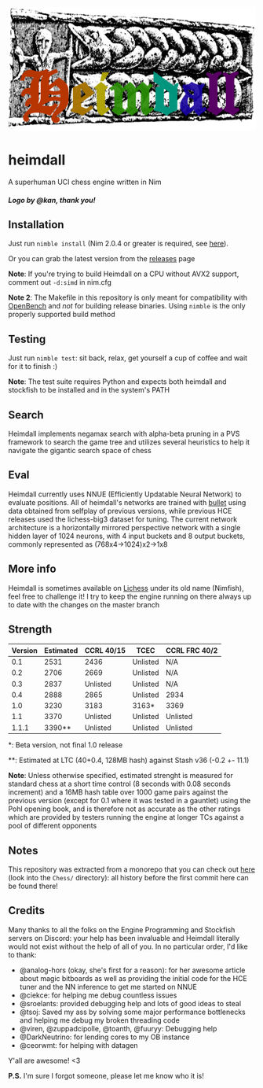 ![Heimdall](Heimdall_logo_v2.png "Heimdall")

# heimdall

A superhuman UCI chess engine written in Nim


##### Logo by @kan, thank you!

## Installation


Just run `nimble install` (Nim 2.0.4 or greater is required, see [here](https://github.com/dom96/choosenim)).

Or you can grab the latest version from the [releases](https://git.nocturn9x.space/nocturn9x/heimdall/releases) page

__Note__: If you're trying to build Heimdall on a CPU without AVX2 support, comment out `-d:simd` in nim.cfg

__Note 2__: The Makefile in this repository is only meant for compatibility with [OpenBench](https://github.com/AndyGrant/OpenBench)
and _not_ for building release binaries. Using `nimble` is the only properly supported build method

## Testing

Just run `nimble test`: sit back, relax, get yourself a cup of coffee and wait for it to finish :)


**Note**: The test suite requires Python and expects both heimdall and stockfish to be installed and in the system's PATH


## Search

Heimdall implements negamax search with alpha-beta pruning in a PVS framework to search the game tree
and utilizes several heuristics to help it navigate the gigantic search space of chess

## Eval

Heimdall currently uses NNUE (Efficiently Updatable Neural Network) to evaluate positions. All of heimdall's
networks are trained with [bullet](https://github.com/jw1912/bullet) using data obtained from selfplay of previous versions,
while previous HCE releases used the lichess-big3 dataset for tuning. The current network architecture is a horizontally
mirrored perspective network with a single hidden layer of 1024 neurons, with 4 input buckets and 8 output buckets, commonly represented as
(768x4->1024)x2->1x8


## More info

Heimdall is sometimes available on [Lichess](https://lichess.org/@/Nimfish) under its old name (Nimfish), feel free to challenge it!
I try to keep the engine running on there always up to date with the changes on the master branch

## Strength

| Version | Estimated   | CCRL 40/15  | TCEC     | CCRL FRC 40/2
| ------- | ----------- | ----------- | ----     | -------------
| 0.1     | 2531        | 2436        | Unlisted | N/A
| 0.2     | 2706        | 2669        | Unlisted | N/A
| 0.3     | 2837        | Unlisted    | Unlisted | N/A
| 0.4     | 2888        | 2865        | Unlisted | 2934
| 1.0     | 3230        | 3183        | 3163*    | 3369
| 1.1     | 3370        | Unlisted    | Unlisted | Unlisted
| 1.1.1   | 3390**      | Unlisted    | Unlisted | Unlisted

*: Beta version, not final 1.0 release

**: Estimated at LTC (40+0.4, 128MB hash) against Stash v36 (-0.2 +- 11.1)

__Note__: Unless otherwise specified, estimated strenght is measured for standard chess at a short time control (8 seconds with 0.08 seconds increment)
and a 16MB hash table over 1000 game pairs against the previous version (except for 0.1 where it was tested in a gauntlet) using the Pohl opening book,
and is therefore not as accurate as the other ratings which are provided by testers running the engine at longer TCs against a pool of different opponents

## Notes

This repository was extracted from a monorepo that you can check out [here](https://git.nocturn9x.space/nocturn9x/CPG) (look into the `Chess/`
directory): all history before the first commit here can be found there!


## Credits

Many thanks to all the folks on the Engine Programming and Stockfish servers on Discord: your help has been invaluable and Heimdall literally
would not exist without the help of all of you. In no particular order, I'd like to thank:
- @analog-hors (okay, she's first for a reason): for her awesome article about magic bitboards as well as providing the initial code for the
    HCE tuner and the NN inference to get me started on NNUE
- @ciekce: for helping me debug countless issues
- @sroelants: provided debugging help and lots of good ideas to steal
- @tsoj: Saved my ass by solving some major performance bottlenecks and helping me debug my broken threading code
- @viren, @zuppadcipolle, @toanth, @fuuryy: Debugging help
- @DarkNeutrino: for lending cores to my OB instance
- @ceorwmt: for helping with datagen

Y'all are awesome! <3


**P.S.** I'm sure I forgot someone, please let me know who it is!
